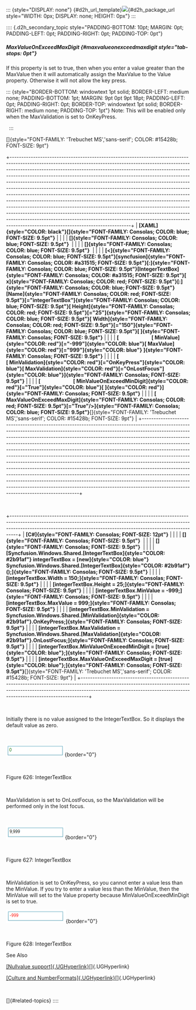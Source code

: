 ::: {style="DISPLAY: none"}
[](ms-xhelp:///?Id=d2h_url_template){#d2h_url_template}![](!package_url!){#d2h_package_url style="WIDTH: 0px; DISPLAY: none; HEIGHT: 0px"}
:::

:::: {.d2h_secondary_topic style="PADDING-BOTTOM: 10pt; MARGIN: 0pt; PADDING-LEFT: 0pt; PADDING-RIGHT: 0pt; PADDING-TOP: 0pt"}
##### MaxValueOnExceedMaxDigit {#maxvalueonexceedmaxdigit style="tab-stops: 0pt"}

If this property is set to true, then when you enter a value greater than the MaxValue then it will automatically assign the MaxValue to the Value property. Otherwise it will not allow the key press.

::: {style="BORDER-BOTTOM: windowtext 1pt solid; BORDER-LEFT: medium none; PADDING-BOTTOM: 1pt; MARGIN: 9pt 0pt 9pt 18pt; PADDING-LEFT: 0pt; PADDING-RIGHT: 0pt; BORDER-TOP: windowtext 1pt solid; BORDER-RIGHT: medium none; PADDING-TOP: 1pt"}
Note: This will be enabled only when the MaxValidation is set to OnKeyPress.

 
:::

[]{style="FONT-FAMILY: 'Trebuchet MS','sans-serif'; COLOR: #15428b; FONT-SIZE: 9pt"} 

+---------------------------------------------------------------------------------------------------------------------------------------------------------------------------------------------------------------------------------------------------------------------------------------------------------------------------------------------------------------------------------------------------------------------------------------------------------------------------------------------------------------------------------------------------------------------------------------------------------------------------------------------------------------------------------------------------------------------------------------------------------------------------------------------------------------------------------------------------------------------------------------------------------------------------------------------+
| **[XAML]{style="COLOR: black"}[]{style="FONT-FAMILY: Consolas; COLOR: blue; FONT-SIZE: 9.5pt"}**                                                                                                                                                                                                                                                                                                                                                                                                                                                                                                                                                                                                                                                                                                                                                                                                                                            |
|                                                                                                                                                                                                                                                                                                                                                                                                                                                                                                                                                                                                                                                                                                                                                                                                                                                                                                                                             |
| **[]{style="FONT-FAMILY: Consolas; COLOR: blue; FONT-SIZE: 9.5pt"}**                                                                                                                                                                                                                                                                                                                                                                                                                                                                                                                                                                                                                                                                                                                                                                                                                                                                        |
|                                                                                                                                                                                                                                                                                                                                                                                                                                                                                                                                                                                                                                                                                                                                                                                                                                                                                                                                             |
| **[]{style="FONT-FAMILY: Consolas; COLOR: blue; FONT-SIZE: 9.5pt"}**                                                                                                                                                                                                                                                                                                                                                                                                                                                                                                                                                                                                                                                                                                                                                                                                                                                                        |
|                                                                                                                                                                                                                                                                                                                                                                                                                                                                                                                                                                                                                                                                                                                                                                                                                                                                                                                                             |
| **[\<]{style="FONT-FAMILY: Consolas; COLOR: blue; FONT-SIZE: 9.5pt"}[syncfusion]{style="FONT-FAMILY: Consolas; COLOR: #a31515; FONT-SIZE: 9.5pt"}[:]{style="FONT-FAMILY: Consolas; COLOR: blue; FONT-SIZE: 9.5pt"}[IntegerTextBox]{style="FONT-FAMILY: Consolas; COLOR: #a31515; FONT-SIZE: 9.5pt"}[ x]{style="FONT-FAMILY: Consolas; COLOR: red; FONT-SIZE: 9.5pt"}[:]{style="FONT-FAMILY: Consolas; COLOR: blue; FONT-SIZE: 9.5pt"}[Name]{style="FONT-FAMILY: Consolas; COLOR: red; FONT-SIZE: 9.5pt"}[=\"integerTextBox\"]{style="FONT-FAMILY: Consolas; COLOR: blue; FONT-SIZE: 9.5pt"}[ Height]{style="FONT-FAMILY: Consolas; COLOR: red; FONT-SIZE: 9.5pt"}[=\"25\"]{style="FONT-FAMILY: Consolas; COLOR: blue; FONT-SIZE: 9.5pt"}[ Width]{style="FONT-FAMILY: Consolas; COLOR: red; FONT-SIZE: 9.5pt"}[=\"150\"]{style="FONT-FAMILY: Consolas; COLOR: blue; FONT-SIZE: 9.5pt"}[ ]{style="FONT-FAMILY: Consolas; FONT-SIZE: 9.5pt"}** |
|                                                                                                                                                                                                                                                                                                                                                                                                                                                                                                                                                                                                                                                                                                                                                                                                                                                                                                                                             |
| **[                           [ MinValue]{style="COLOR: red"}[=\"-999\"]{style="COLOR: blue"}[ MaxValue]{style="COLOR: red"}[=\"999\"]{style="COLOR: blue"} ]{style="FONT-FAMILY: Consolas; FONT-SIZE: 9.5pt"}**                                                                                                                                                                                                                                                                                                                                                                                                                                                                                                                                                                                                                                                                                                                            |
|                                                                                                                                                                                                                                                                                                                                                                                                                                                                                                                                                                                                                                                                                                                                                                                                                                                                                                                                             |
| **[                           [ MinValidation]{style="COLOR: red"}[=\"OnKeyPress\"]{style="COLOR: blue"}[ MaxValidation]{style="COLOR: red"}[=\"OnLostFocus\"]{style="COLOR: blue"}]{style="FONT-FAMILY: Consolas; FONT-SIZE: 9.5pt"}**                                                                                                                                                                                                                                                                                                                                                                                                                                                                                                                                                                                                                                                                                                     |
|                                                                                                                                                                                                                                                                                                                                                                                                                                                                                                                                                                                                                                                                                                                                                                                                                                                                                                                                             |
| **[                           [ MinValueOnExceedMinDigit]{style="COLOR: red"}[=\"True\"]{style="COLOR: blue"}[ ]{style="COLOR: red"}]{style="FONT-FAMILY: Consolas; FONT-SIZE: 9.5pt"}**                                                                                                                                                                                                                                                                                                                                                                                                                                                                                                                                                                                                                                                                                                                                                    |
|                                                                                                                                                                                                                                                                                                                                                                                                                                                                                                                                                                                                                                                                                                                                                                                                                                                                                                                                             |
| **[                            MaxValueOnExceedMaxDigit]{style="FONT-FAMILY: Consolas; COLOR: red; FONT-SIZE: 9.5pt"}[=\"True\"/\>]{style="FONT-FAMILY: Consolas; COLOR: blue; FONT-SIZE: 9.5pt"}**[]{style="FONT-FAMILY: 'Trebuchet MS','sans-serif'; COLOR: #15428b; FONT-SIZE: 9pt"}                                                                                                                                                                                                                                                                                                                                                                                                                                                                                                                                                                                                                                                     |
+---------------------------------------------------------------------------------------------------------------------------------------------------------------------------------------------------------------------------------------------------------------------------------------------------------------------------------------------------------------------------------------------------------------------------------------------------------------------------------------------------------------------------------------------------------------------------------------------------------------------------------------------------------------------------------------------------------------------------------------------------------------------------------------------------------------------------------------------------------------------------------------------------------------------------------------------+

 

+---------------------------------------------------------------------------------------------------------------------------------------------------------------------------------------------------------------------------------------------+
| **[C#]{style="FONT-FAMILY: Consolas; FONT-SIZE: 12pt"}**                                                                                                                                                                                    |
|                                                                                                                                                                                                                                             |
| **[]{style="FONT-FAMILY: Consolas; FONT-SIZE: 9.5pt"}**                                                                                                                                                                                     |
|                                                                                                                                                                                                                                             |
| **[]{style="FONT-FAMILY: Consolas; FONT-SIZE: 9.5pt"}**                                                                                                                                                                                     |
|                                                                                                                                                                                                                                             |
| **[Syncfusion.Windows.Shared.[IntegerTextBox]{style="COLOR: #2b91af"} integerTextBox = [new]{style="COLOR: blue"} Syncfusion.Windows.Shared.[IntegerTextBox]{style="COLOR: #2b91af"}();]{style="FONT-FAMILY: Consolas; FONT-SIZE: 9.5pt"}** |
|                                                                                                                                                                                                                                             |
| **[integerTextBox.Width = 150;]{style="FONT-FAMILY: Consolas; FONT-SIZE: 9.5pt"}**                                                                                                                                                          |
|                                                                                                                                                                                                                                             |
| **[integerTextBox.Height = 25;]{style="FONT-FAMILY: Consolas; FONT-SIZE: 9.5pt"}**                                                                                                                                                          |
|                                                                                                                                                                                                                                             |
| **[integerTextBox.MinValue = -999;]{style="FONT-FAMILY: Consolas; FONT-SIZE: 9.5pt"}**                                                                                                                                                      |
|                                                                                                                                                                                                                                             |
| **[integerTextBox.MaxValue = 999;]{style="FONT-FAMILY: Consolas; FONT-SIZE: 9.5pt"}**                                                                                                                                                       |
|                                                                                                                                                                                                                                             |
| **[integerTextBox.MinValidation = Syncfusion.Windows.Shared.[MinValidation]{style="COLOR: #2b91af"}.OnKeyPress;]{style="FONT-FAMILY: Consolas; FONT-SIZE: 9.5pt"}**                                                                         |
|                                                                                                                                                                                                                                             |
| **[integerTextBox.MaxValidation = Syncfusion.Windows.Shared.[MaxValidation]{style="COLOR: #2b91af"}.OnLostFocus;]{style="FONT-FAMILY: Consolas; FONT-SIZE: 9.5pt"}**                                                                        |
|                                                                                                                                                                                                                                             |
| **[integerTextBox.MinValueOnExceedMinDigit = [true]{style="COLOR: blue"};]{style="FONT-FAMILY: Consolas; FONT-SIZE: 9.5pt"}**                                                                                                               |
|                                                                                                                                                                                                                                             |
| **[integerTextBox.MaxValueOnExceedMaxDigit = [true]{style="COLOR: blue"};]{style="FONT-FAMILY: Consolas; FONT-SIZE: 9.5pt"}**[]{style="FONT-FAMILY: 'Trebuchet MS','sans-serif'; COLOR: #15428b; FONT-SIZE: 9pt"}                           |
+---------------------------------------------------------------------------------------------------------------------------------------------------------------------------------------------------------------------------------------------+

 

Initially there is no value assigned to the IntegerTextBox. So it displays the default value as zero.

 

![](ImagesExt/image30_568.png){border="0"}

 

Figure 626: IntegerTextBox

 

MaxValidation is set to OnLostFocus, so the MaxValidation will be performed only in the lost focus.

 

![](ImagesExt/image30_569.png){border="0"}

 

Figure 627: IntegerTextBox

 

MinValidation is set to OnKeyPress, so you cannot enter a value less than the MinValue. If you try to enter a value less than the MinValue, then the MinValue will set to the Value property because MinValueOnExceedMinDigit is set to true.

![](ImagesExt/image30_570.png){border="0"}

 

Figure 628: IntegerTextBox

See Also

[[Nullvalue support]{.UGHyperlink}](ms-xhelp:///?Id=137e357f-58c1-463b-9fb1-c42a058a7844)[]{.UGHyperlink}

[[Culture and NumberFormats]{.UGHyperlink}](ms-xhelp:///?Id=50180c40-a655-47f3-a386-a9f35120a8b4)[]{.UGHyperlink}

 

[]{#related-topics}
::::
